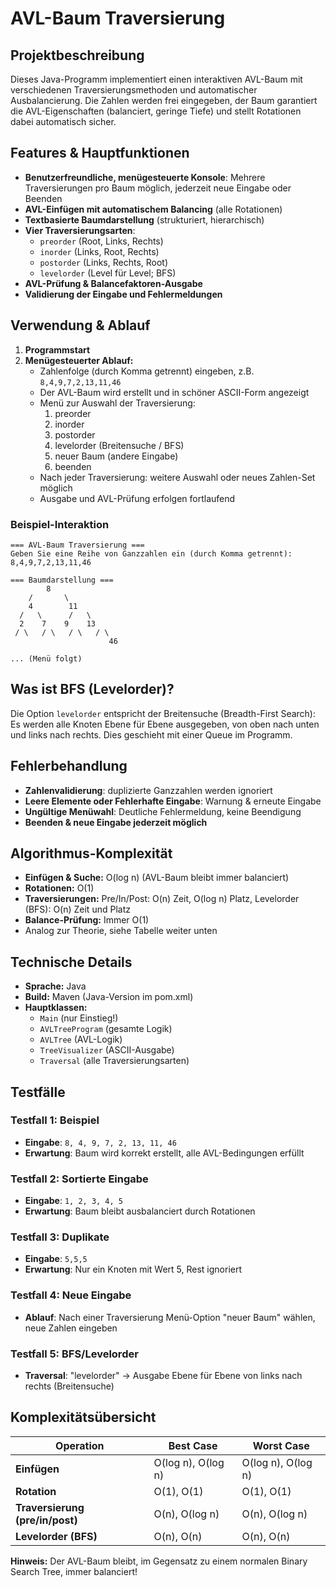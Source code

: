 # AVL-Baum Traversierung

## Projektbeschreibung

Dieses Java-Programm implementiert einen interaktiven AVL-Baum mit verschiedenen Traversierungsmethoden und automatischer Ausbalancierung. Die Zahlen werden frei eingegeben, der Baum garantiert die AVL-Eigenschaften (balanciert, geringe Tiefe) und stellt Rotationen dabei automatisch sicher.

## Features & Hauptfunktionen

- **Benutzerfreundliche, menügesteuerte Konsole**: Mehrere Traversierungen pro Baum möglich, jederzeit neue Eingabe oder Beenden
- **AVL-Einfügen mit automatischem Balancing** (alle Rotationen)
- **Textbasierte Baumdarstellung** (strukturiert, hierarchisch)
- **Vier Traversierungsarten**:
    - `preorder` (Root, Links, Rechts)
    - `inorder` (Links, Root, Rechts)
    - `postorder` (Links, Rechts, Root)
    - `levelorder` (Level für Level; BFS)
- **AVL-Prüfung & Balancefaktoren-Ausgabe**
- **Validierung der Eingabe und Fehlermeldungen**

## Verwendung & Ablauf
1. **Programmstart**
2. **Menügesteuerter Ablauf:**
    - Zahlenfolge (durch Komma getrennt) eingeben, z.B. `8,4,9,7,2,13,11,46`
    - Der AVL-Baum wird erstellt und in schöner ASCII-Form angezeigt
    - Menü zur Auswahl der Traversierung:
        1. preorder
        2. inorder
        3. postorder
        4. levelorder (Breitensuche / BFS)
        5. neuer Baum (andere Eingabe)
        6. beenden
    - Nach jeder Traversierung: weitere Auswahl oder neues Zahlen-Set möglich
    - Ausgabe und AVL-Prüfung erfolgen fortlaufend

### Beispiel-Interaktion
```
=== AVL-Baum Traversierung ===
Geben Sie eine Reihe von Ganzzahlen ein (durch Komma getrennt):
8,4,9,7,2,13,11,46

=== Baumdarstellung ===
        8                
    /       \            
    4        11        
  /   \      /   \      
  2    7    9    13    
 / \   / \   / \   / \   
                      46  

... (Menü folgt)
```

## Was ist BFS (Levelorder)?
Die Option `levelorder` entspricht der Breitensuche (Breadth-First Search): Es werden alle Knoten Ebene für Ebene ausgegeben, von oben nach unten und links nach rechts. Dies geschieht mit einer Queue im Programm.

## Fehlerbehandlung
- **Zahlenvalidierung**: duplizierte Ganzzahlen werden ignoriert
- **Leere Elemente oder Fehlerhafte Eingabe**: Warnung & erneute Eingabe
- **Ungültige Menüwahl**: Deutliche Fehlermeldung, keine Beendigung
- **Beenden & neue Eingabe jederzeit möglich**

## Algorithmus-Komplexität

- **Einfügen & Suche:** O(log n) (AVL-Baum bleibt immer balanciert)
- **Rotationen:** O(1)
- **Traversierungen:** Pre/In/Post: O(n) Zeit, O(log n) Platz, Levelorder (BFS): O(n) Zeit und Platz
- **Balance-Prüfung:** Immer O(1)
- Analog zur Theorie, siehe Tabelle weiter unten

## Technische Details
- **Sprache:** Java
- **Build:** Maven (Java-Version im pom.xml)
- **Hauptklassen:**
  - `Main` (nur Einstieg!)
  - `AVLTreeProgram` (gesamte Logik)
  - `AVLTree` (AVL-Logik)
  - `TreeVisualizer` (ASCII-Ausgabe)
  - `Traversal` (alle Traversierungsarten)

## Testfälle

### Testfall 1: Beispiel
- **Eingabe**: `8, 4, 9, 7, 2, 13, 11, 46`
- **Erwartung**: Baum wird korrekt erstellt, alle AVL-Bedingungen erfüllt

### Testfall 2: Sortierte Eingabe
- **Eingabe**: `1, 2, 3, 4, 5`
- **Erwartung**: Baum bleibt ausbalanciert durch Rotationen

### Testfall 3: Duplikate
- **Eingabe**: `5,5,5`
- **Erwartung**: Nur ein Knoten mit Wert 5, Rest ignoriert

### Testfall 4: Neue Eingabe
- **Ablauf**: Nach einer Traversierung Menü-Option "neuer Baum" wählen, neue Zahlen eingeben

### Testfall 5: BFS/Levelorder
- **Traversal**: "levelorder" → Ausgabe Ebene für Ebene von links nach rechts (Breitensuche)

## Komplexitätsübersicht
| Operation                      | Best Case          | Worst Case         |
|--------------------------------|-------------------|--------------------|
| **Einfügen**                   | O(log n), O(log n)| O(log n), O(log n) |
| **Rotation**                   | O(1), O(1)        | O(1), O(1)         |
| **Traversierung (pre/in/post)**| O(n), O(log n)    | O(n), O(log n)     |
| **Levelorder (BFS)**           | O(n), O(n)        | O(n), O(n)         |

**Hinweis:** Der AVL-Baum bleibt, im Gegensatz zu einem normalen Binary Search Tree, immer balanciert!

